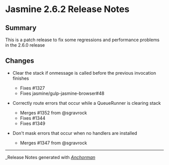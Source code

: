 # Jasmine 2.6.2 Release Notes

## Summary

This is a patch release to fix some regressions and performance problems in the 2.6.0 release

## Changes

* Clear the stack if onmessage is called before the previous invocation finishes
  - Fixes #1327
  - Fixes jasmine/gulp-jasmine-browser#48

* Correctly route errors that occur while a QueueRunner is clearing stack
  - Merges #1352 from @sgravrock
  - Fixes #1344
  - Fixes #1349

* Don't mask errors that occur when no handlers are installed
  - Merges #1347 from @sgravrock

------

_Release Notes generated with _[Anchorman](http://github.com/infews/anchorman)_
